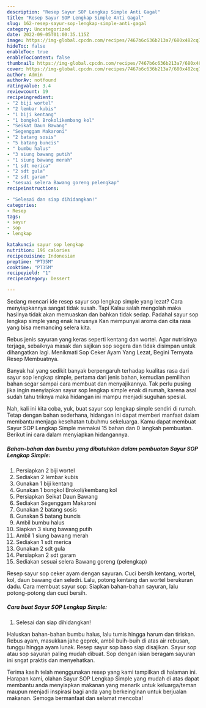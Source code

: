 ```yaml
---
description: "Resep Sayur SOP Lengkap Simple Anti Gagal"
title: "Resep Sayur SOP Lengkap Simple Anti Gagal"
slug: 162-resep-sayur-sop-lengkap-simple-anti-gagal
category: Uncategorized
date: 2022-09-05T01:00:35.115Z
image: https://img-global.cpcdn.com/recipes/7467b6c636b213a7/680x482cq70/sayur-sop-lengkap-simple-foto-resep-utama.jpg
hideToc: false
enableToc: true
enableTocContent: false
thumbnail: https://img-global.cpcdn.com/recipes/7467b6c636b213a7/680x482cq70/sayur-sop-lengkap-simple-foto-resep-utama.jpg
cover: https://img-global.cpcdn.com/recipes/7467b6c636b213a7/680x482cq70/sayur-sop-lengkap-simple-foto-resep-utama.jpg
author: Admin
authorAv: notfound
ratingvalue: 3.4
reviewcount: 19
recipeingredient:
- "2 biji wortel"
- "2 lembar kubis"
- "1 biji kentang"
- "1 bongkol Brokolikembang kol"
- "Seikat Daun Bawang"
- "Segenggam Makaroni"
- "2 batang sosis"
- "5 batang buncis"
- " bumbu halus"
- "3 siung bawang putih"
- "1 siung bawang merah"
- "1 sdt merica"
- "2 sdt gula"
- "2 sdt garam"
- "sesuai selera Bawang goreng pelengkap"
recipeinstructions:

- "Selesai dan siap dihidangkan!"
categories:
- Resep
tags:
- sayur
- sop
- lengkap

katakunci: sayur sop lengkap 
nutrition: 196 calories
recipecuisine: Indonesian
preptime: "PT35M"
cooktime: "PT35M"
recipeyield: "1"
recipecategory: Dessert

---
```



Sedang mencari ide resep sayur sop lengkap simple yang lezat? Cara menyiapkannya sangat tidak susah. Tapi Kalau salah mengolah maka hasilnya tidak akan memuaskan dan bahkan tidak sedap. Padahal sayur sop lengkap simple yang enak harusnya Kan mempunyai aroma dan cita rasa yang bisa memancing selera kita.


Rebus jenis sayuran yang keras seperti kentang dan wortel. Agar nutrisinya terjaga, sebaiknya masak dan sajikan sop segera dan tidak disimpan untuk dihangatkan lagi. Menikmati Sop Ceker Ayam Yang Lezat, Begini Ternyata Resep Membuatnya.

Banyak hal yang sedikit banyak berpengaruh terhadap kualitas rasa dari sayur sop lengkap simple, pertama dari jenis bahan, kemudian pemilihan bahan segar sampai cara membuat dan menyajikannya. Tak perlu pusing jika ingin menyiapkan sayur sop lengkap simple enak di rumah, karena asal sudah tahu triknya maka hidangan ini mampu menjadi suguhan spesial.


Nah, kali ini kita coba, yuk, buat sayur sop lengkap simple sendiri di rumah. Tetap dengan bahan sederhana, hidangan ini dapat memberi manfaat dalam membantu menjaga kesehatan tubuhmu sekeluarga. Kamu dapat membuat Sayur SOP Lengkap Simple memakai 15 bahan dan 0 langkah pembuatan. Berikut ini cara dalam menyiapkan hidangannya.

<!--inarticleads1-->

##### Bahan-bahan dan bumbu yang dibutuhkan dalam pembuatan Sayur SOP Lengkap Simple:

1. Persiapkan 2 biji wortel
1. Sediakan 2 lembar kubis
1. Gunakan 1 biji kentang
1. Gunakan 1 bongkol Brokoli/kembang kol
1. Persiapkan Seikat Daun Bawang
1. Sediakan Segenggam Makaroni
1. Gunakan 2 batang sosis
1. Gunakan 5 batang buncis
1. Ambil  bumbu halus
1. Siapkan 3 siung bawang putih
1. Ambil 1 siung bawang merah
1. Sediakan 1 sdt merica
1. Gunakan 2 sdt gula
1. Persiapkan 2 sdt garam
1. Sediakan sesuai selera Bawang goreng (pelengkap)


Resep sayur sop ceker ayam dengan sayuran. Cuci bersih kentang, wortel, kol, daun bawang dan seledri. Lalu, potong kentang dan wortel berukuran dadu. Cara membuat sayur sop: Siapkan bahan-bahan sayuran, lalu potong-potong dan cuci bersih. 

<!--inarticleads2-->

##### Cara buat Sayur SOP Lengkap Simple:


1. Selesai dan siap dihidangkan!

Haluskan bahan-bahan bumbu halus, lalu tumis hingga harum dan tiriskan. Rebus ayam, masukkan jahe geprek, ambil buih-buih di atas air rebusan, tunggu hingga ayam lunak. Resep sayur sop baso siap disajikan. Sayur sop atau sop sayuran paling mudah dibuat. Sop dengan isian beragam sayuran ini sngat praktis dan menyehatkan. 

Terima kasih telah menggunakan resep yang kami tampilkan di halaman ini. Harapan kami, olahan Sayur SOP Lengkap Simple yang mudah di atas dapat membantu anda menyiapkan makanan yang menarik untuk keluarga/teman maupun menjadi inspirasi bagi anda yang berkeinginan untuk berjualan makanan. Semoga bermanfaat dan selamat mencoba!
